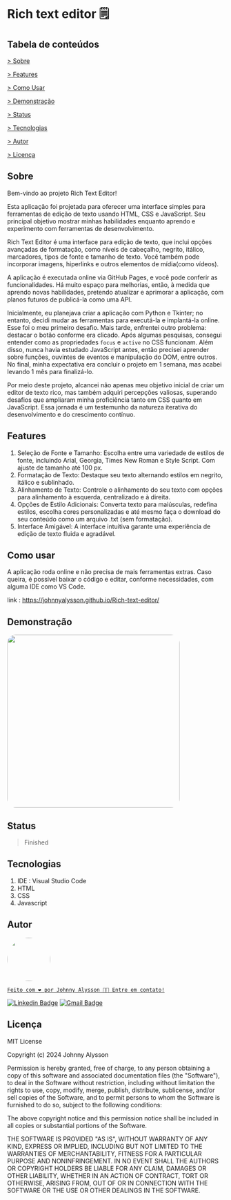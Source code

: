
# Rich text editor 	:spiral_notepad:

## Tabela de conteúdos

<p align="left">

 <a href ="#sobre"> > Sobre</a>

 <a href ="#features"> > Features</a>
 
 <a href ="#comousar"> > Como Usar</a>

 <a href = "#demo"> > Demonstração </a>

 <a href ="#status"> > Status</a>

 <a href = "#tecnologias"> > Tecnologias </a>

 <a href = "#autor"> > Autor</a>

 <a href = "#licenca"> > Licença </a>

<!-- <p id=sobre></p>

## Sobre -->
<h2 id=sobre> Sobre </h2>

Bem-vindo ao projeto Rich Text Editor!

Esta aplicação foi projetada para oferecer uma interface simples para ferramentas de edição de texto usando HTML, CSS e JavaScript. Seu principal objetivo mostrar minhas habilidades enquanto aprendo e experimento com ferramentas de desenvolvimento.

Rich Text Editor é uma interface para edição de texto, que inclui opções avançadas de formatação, como níveis de cabeçalho, negrito, itálico, marcadores, tipos de fonte e tamanho de texto. Você também pode incorporar imagens, hiperlinks e outros elementos de mídia(como vídeos).

A aplicação é executada online via GitHub Pages, e você pode conferir as funcionalidades. Há muito espaço para melhorias, então, à medida que aprendo novas habilidades, pretendo atualizar e aprimorar a aplicação, com planos futuros de publicá-la como uma API.

Inicialmente, eu planejava criar a aplicação com Python e Tkinter; no entanto, decidi mudar as ferramentas para executá-la e implantá-la online. Esse foi o meu primeiro desafio. Mais tarde, enfrentei outro problema: destacar o botão conforme era clicado. Após algumas pesquisas, consegui entender como as propriedades `focus` e `active` no CSS funcionam. Além disso, nunca havia estudado JavaScript antes, então precisei aprender sobre funções, ouvintes de eventos e manipulação do DOM, entre outros. No final, minha expectativa era concluir o projeto em 1 semana, mas acabei levando 1 mês para finalizá-lo.

Por meio deste projeto, alcancei não apenas meu objetivo inicial de criar um editor de texto rico, mas também adquiri percepções valiosas, superando desafios que ampliaram minha proficiência tanto em CSS quanto em JavaScript. Essa jornada é um testemunho da natureza iterativa do desenvolvimento e do crescimento contínuo.

<h2 id=features> Features </h2>

1. Seleção de Fonte e Tamanho: Escolha entre uma variedade de estilos de fonte, incluindo Arial, Georgia, Times New Roman e Style Script. Com ajuste de tamanho até 100 px.
2. Formatação de Texto: Destaque seu texto alternando estilos em negrito, itálico e sublinhado.
3. Alinhamento de Texto: Controle o alinhamento do seu texto com opções para alinhamento à esquerda, centralizado e à direita.
4. Opções de Estilo Adicionais: Converta texto para maiúsculas, redefina estilos, escolha cores personalizadas e até mesmo faça o download do seu conteúdo como um arquivo .txt (sem formatação).
5. Interface Amigável: A interface intuitiva garante uma experiência de edição de texto fluida e agradável.

<h2 id=comousar> Como usar </h2>

A aplicação roda online e não precisa de mais ferramentas extras. Caso queira, é possível baixar o código e editar, conforme necessidades, com alguma IDE como VS Code.

link : https://johnnyalysson.github.io/Rich-text-editor/

<h2 id=demo> Demonstração </h2>

<img style="border-radius: 20px;" src="./assets/demo.gif" width="400px;" alt=""/>

<h2 id=status> Status </h2>

> Finished

<h2 id=tecnologias> Tecnologias </h2>

1. IDE : Visual Studio Code    
2. HTML
3. CSS
4. Javascript

<h2 id=autor> Autor </h2>

 <a href="https://johnnyalysson.github.io/portifolio-web/">
 <img style="border-radius: 50%;" src="https://avatars.githubusercontent.com/u/149841185?v=4" width="100px;" alt=""/>
 <br />


    Feito com ❤️ por Johnny Alysson 👋🏽 Entre em contato!

[![Linkedin Badge](https://img.shields.io/badge/-Johnny-blue?style=flat-square&logo=Linkedin&logoColor=white&link=https://www.linkedin.com/in/johnnyalysson)](https://www.linkedin.com/in/johnnyalysson) 
[![Gmail Badge](https://img.shields.io/badge/-johnalysson30@gmail.com-c14438?style=flat-square&logo=Gmail&logoColor=white&link=mailto:johnalysson30@gmail.com)](mailto:johnalysson30@gmail.com)

<h2 id=licenca> Licença </h2>

MIT License

Copyright (c) 2024 Johnny Alysson

Permission is hereby granted, free of charge, to any person obtaining a copy
of this software and associated documentation files (the "Software"), to deal
in the Software without restriction, including without limitation the rights
to use, copy, modify, merge, publish, distribute, sublicense, and/or sell
copies of the Software, and to permit persons to whom the Software is
furnished to do so, subject to the following conditions:

The above copyright notice and this permission notice shall be included in all
copies or substantial portions of the Software.

THE SOFTWARE IS PROVIDED "AS IS", WITHOUT WARRANTY OF ANY KIND, EXPRESS OR
IMPLIED, INCLUDING BUT NOT LIMITED TO THE WARRANTIES OF MERCHANTABILITY,
FITNESS FOR A PARTICULAR PURPOSE AND NONINFRINGEMENT. IN NO EVENT SHALL THE
AUTHORS OR COPYRIGHT HOLDERS BE LIABLE FOR ANY CLAIM, DAMAGES OR OTHER
LIABILITY, WHETHER IN AN ACTION OF CONTRACT, TORT OR OTHERWISE, ARISING FROM,
OUT OF OR IN CONNECTION WITH THE SOFTWARE OR THE USE OR OTHER DEALINGS IN THE
SOFTWARE.